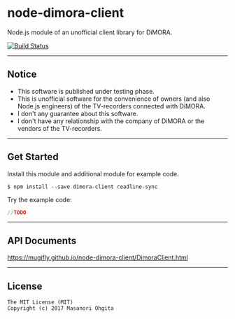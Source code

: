 # node-dimora-client

Node.js module of an unofficial client library for DiMORA.

<!--[![npm](https://img.shields.io/npm/v/dimora-client.svg?maxAge=2592000)](https://www.npmjs.com/package/dimora-client)-->
[![Build Status](https://travis-ci.org/mugifly/node-dimora-client.svg?branch=master)](https://travis-ci.org/mugifly/node-dimora-client)


----


## Notice

* This software is published under testing phase.
* This is unofficial software for the convenience of owners (and also Node.js engineers) of the TV-recorders connected with DiMORA.
* I don't any guarantee about this software.
* I don't have any relationship with the company of DiMORA or the vendors of the TV-recorders.


----


## Get Started

Install this module and additional module for example code.

``$ npm install --save dimora-client readline-sync``

Try the example code:

```js
//TODO
```


----


## API Documents

https://mugifly.github.io/node-dimora-client/DimoraClient.html


----


## License

```
The MIT License (MIT)
Copyright (c) 2017 Masanori Ohgita
```
